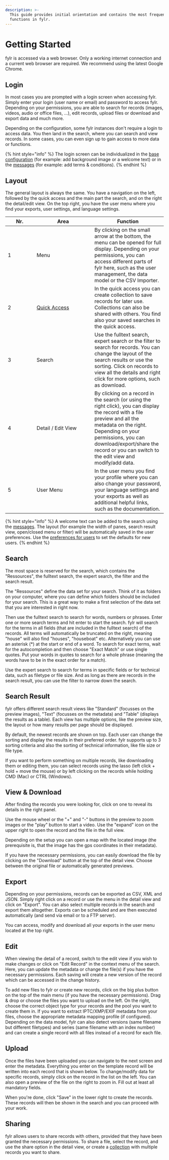 ```yaml
---
description: >-
  This guide provides initial orientation and contains the most frequently used
  functions in fylr.
---
```


# Getting Started

fylr is accessed via a web browser. Only a working internet connection and a current web browser are required. We recommend using the latest Google Chrome.

## Login

In most cases you are prompted with a login screen when accessing fylr. Simply enter your login (user name or email) and password to access fylr. Depending on your permissions, you are able to search for records (images, videos, audio or office files, ...), edit records, upload files or download and export data and much more.

Depending on the configuration, some fylr instances don't require a login to access data. You then land in the search, where you can search and view records. In some cases, you can even sign up to gain access to more data or functions.&#x20;

{% hint style="info" %}
The login screen can be individualized in the [base configuration](../for-administrators/readme/) (for example: add background image or a welcome text) or in the [messages](../for-administrators/messages.md) (for example: add terms & conditions).
{% endhint %}



## Layout

The general layout is always the same. You have a navigation on the left, followed by the quick access and the main part the search, and on the right the detail/edit view. On the top right, you have the user menu where you find your exports, user settings, and language settings.

<table><thead><tr><th width="75.66666666666666">Nr.</th><th width="168">Area</th><th>Function</th></tr></thead><tbody><tr><td>1</td><td>Menu</td><td>By clicking on the small arrow at the bottom, the menu can be opened for full display. Depending on your permissions, you can access different parts of fylr here, such as the user management, the data model or the CSV Importer.</td></tr><tr><td>2</td><td><a href="quick-access/">Quick Access</a></td><td>In the quick access you can create collection to save records for later use. Collections can also be shared with others. You find also your saved searches in the quick access.</td></tr><tr><td>3</td><td>Search</td><td>Use the fulltext search, expert search or the filter to search for records. You can change the layout of the search results or use the sorting. Click on records to view all the details and right click for more options, such as download.</td></tr><tr><td>4</td><td>Detail / Edit View</td><td>By clicking on a record in the search (or using the right click), you can display the record with a file preview and all the metadata on the right. Depending on your permissions, you can download/export/share the record or you can switch to the edit view and modify/add data.</td></tr><tr><td>5</td><td>User Menu</td><td>In the user menu you find your profile where you can also change your password, your language settings and your exports as well as additional helpful links, such as the documentation.</td></tr></tbody></table>

{% hint style="info" %}
A welcome text can be added to the search using the [messages](../for-administrators/messages.md). The layout (for example the width of panes, search result view, open/closed menu or filter) will be automatically saved in the user preferences. Use the [preferences for users](../for-administrators/permissions/groups.md#general) to set the defaults for new users.
{% endhint %}



## Search

The most space is reserved for the search, which contains the "Ressources", the fulltext search, the expert search, the filter and the search result.

The "Ressources" define the data set for your search. Think of it as folders on your computer, where you can define which folders should be included for your search. This is a great way to make a first selection of the data set that you are interested in right now.&#x20;

Then use the fulltext search to search for words, numbers or phrases. Enter one or more search terms and hit enter to start the search. fylr will search for the terms in all fields (that are included in the fulltext search) of the records. All terms will automatically be truncated on the right, meaning "house" will also find "houses", "houseboat" etc. Alternatively you can use an asterisk (\*) at the start or end of a word. To search for exact terms, wait for the autocompletion and then choose "Exact Match" or use single quotes. Put your words in quotes to search for a whole phrase (meaning the words have to be in the exact order for a match).&#x20;

Use the expert search to search for terms in specific fields or for technical data, such as filetype or file size. And as long as there are records in the search result, you can use the filter to narrow down the search.



## Search Result

fylr offers different search result views like "Standard" (focusses on the preview images), "Text" (focusses on the metadata) and "Table" (displays the results as a table). Each view has multiple options, like the preview size, the layout or how many results per page should be displayed.

By default, the newest records are shown on top. Each user can change the sorting and display the results in their preferred order. fylr supports up to 3 sorting criteria and also the sorting of technical information, like file size or file type.

If you want to perform something on multiple records, like downloading them or editing them, you can select records using the lasso (left click + hold + move the mouse) or by left clicking on the records while holding CMD (Mac) or CTRL (Windows).



## View & Download

After finding the records you were looking for, click on one to reveal its details in the right panel.&#x20;

Use the mouse wheel or the "+" and "-" buttons in the preview to zoom images or the "play" button to start a video. Use the "expand" icon on the upper right to open the record and the file in the full view.

Depending on the setup you can open a map with the located image (the prerequisite is, that the image has the gps coordinates in their metadata).

If you have the necessary permissions, you can easily download the file by clicking on the "Download" button at the top of the detail view. Choose between the original file or automatically generated previews.&#x20;



## Export

Depending on your permissions, records can be exported as CSV, XML and JSON. Simply right click on a record or use the menu in the detail view and click on "Export". You can also select multiple records in the search and export them altogether. Exports can be scheduled and are then executed automatically (and send via email or to a FTP server).

You can access, modify and download all your exports in the user menu located at the top right.&#x20;



## Edit

When viewing the detail of a record, switch to the edit view if you wish to make changes or click on "Edit Record" in the context menu of the search. Here, you can update the metadata or change the file(s) if you have the necessary permissions. Each saving will create a new version of the record which can be accessed in the change history.



To add new files to fylr or create new records, click on the big plus button on the top of the main menu (if you have the necessary permissions). Drag & drop or choose the files you want to upload on the left. On the right, choose the correct object type for your records and the pool you want to create them in. If you want to extract IPTC/XMP/EXIF metadata from your files, choose the appropriate metadata mapping profile (if configured). Depending on the data model, fylr can also detect versions (same filename but different filetypes) and series (same filename with an index number) and can create a single record with all files instead of a record for each file.&#x20;



## Upload

Once the files have been uploaded you can navigate to the next screen and enter the metadata. Everything you enter on the template record will be written into each record that is shown below. To change/modify data for specific records, simply click on the record in the list on the left. You can also open a preview of the file on the right to zoom in. Fill out at least all mandatory fields.

When you're done, click "Save" in the lower right to create the records. These records will then be shown in the search and you can proceed with your work.



## Sharing

fylr allows users to share records with others, provided that they have been granted the necessary permissions. To share a file, select the record, and use the share option in the detail view, or create a [collection](quick-access/collections-and-presentations.md#sharing) with multiple records you want to share.



